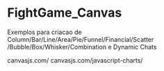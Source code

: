 # FightGame_Canvas

Exemplos para criacao de Column/Bar/Line/Area/Pie/Funnel/Financial/Scatter /Bubble/Box/Whisker/Combination e Dynamic Chats

canvasjs.com/
canvasjs.com/javascript-charts/
